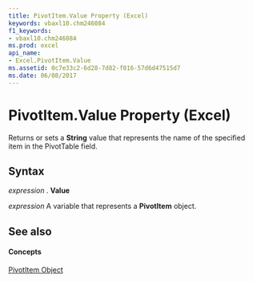 ```yaml
---
title: PivotItem.Value Property (Excel)
keywords: vbaxl10.chm246084
f1_keywords:
- vbaxl10.chm246084
ms.prod: excel
api_name:
- Excel.PivotItem.Value
ms.assetid: 0c7e33c2-6d28-7d82-f016-57d6d47515d7
ms.date: 06/08/2017
---
```



# PivotItem.Value Property (Excel)

Returns or sets a **String** value that represents the name of the specified item in the PivotTable field.


## Syntax

 _expression_ . **Value**

 _expression_ A variable that represents a **PivotItem** object.


## See also


#### Concepts


[PivotItem Object](pivotitem-object-excel.md)

